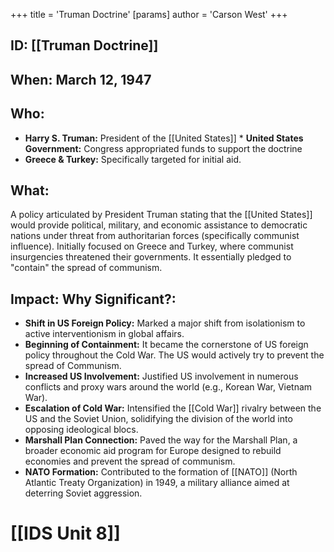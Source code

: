 +++
 title = 'Truman Doctrine'
[params]
	author = 'Carson West'
+++
## ID: [[Truman Doctrine]] 
## When: March 12, 1947

## Who:
*   **Harry S. Truman:** President of the [[United States]] *   **United States Government:** Congress appropriated funds to support the doctrine
*   **Greece & Turkey:** Specifically targeted for initial aid.

## What:
A policy articulated by President Truman stating that the [[United States]] would provide political, military, and economic assistance to democratic nations under threat from authoritarian forces (specifically communist influence). Initially focused on Greece and Turkey, where communist insurgencies threatened their governments. It essentially pledged to "contain" the spread of communism.

## Impact: Why Significant?:
*   **Shift in US Foreign Policy:** Marked a major shift from isolationism to active interventionism in global affairs.
*   **Beginning of Containment:** It became the cornerstone of US foreign policy throughout the Cold War.  The US would actively try to prevent the spread of Communism.
*   **Increased US Involvement:** Justified US involvement in numerous conflicts and proxy wars around the world (e.g., Korean War, Vietnam War).
*   **Escalation of Cold War:** Intensified the [[Cold War]] rivalry between the US and the Soviet Union, solidifying the division of the world into opposing ideological blocs.
*   **Marshall Plan Connection:** Paved the way for the Marshall Plan, a broader economic aid program for Europe designed to rebuild economies and prevent the spread of communism.
*   **NATO Formation:** Contributed to the formation of [[NATO]] (North Atlantic Treaty Organization) in 1949, a military alliance aimed at deterring Soviet aggression.

# [[IDS Unit 8]]
